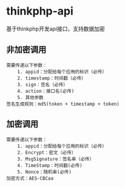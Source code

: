# thinkphp-api
基于thinkphp开发api接口，支持数据加密

## 非加密调用
    需要传递以下参数：
        1. appid：分配给每个应用的标识（必传）
        2. timestamp：时间戳（必传）
        3. sign：签名（必传）
        4. action：接口名(必传)
        5. 其他参数
    签名生成规则：md5(token + timestamp + token)

## 加密调用
    需要传递以下参数：
        1. appid：分配给每个应用的标识（必传）
        2. Encrypt：密文（必传）
        3. MsgSignature：签名串（必传）
        4. TimeStamp：时间戳(必传)
        5. Nonce：随机串(必传)
    加密方式：AES-CBCaa